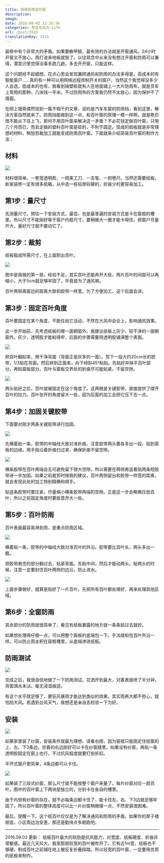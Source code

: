 ```yaml
---
title: 简易防雨百叶窗
description: 
image: 
date: 2016-08-02 12:35:56
categories: 苟且与远方-Life
url: /post/3515
translationKey: 3515
---
```


装修中有个非常大的矛盾。如果要散甲醛，最有效的办法就是开窗通风。24小时开窗又不放心，雨打进来地板就毁了。以往观念中从来没有想过开窗和防雨可以兼得，潜意识里觉得没事多跑几趟，多去开开窗，只能这样。

这个问题经不起细想，花点心思会发现兼顾通风和防雨的办法多得是。高成本的有智能窗户……真的有一种可以用网络远程控制开关的窗户，当然这个我觉得没多少人会选。低成本的也有，我看到隔壁栋就有人在地面铺上一大片防雨布，就是货车上常用的那种，几块钱一平米。不过防雨布的方案我仍然不太放心，因为保护不了墙面。

在网上搜索偶然找到一篇不相干的文章，说的是汽车车窗的防雨挡，看到这里，解决方案自然就来了。防雨挡能做到这一点，和百叶窗的原理一模一样啊，就是欺负雨不能从下往上飞，那何不用百叶窗来解决这一矛盾？不必花钱定做百叶窗，只用几个月而已，而且定做的塑料百叶窗是软的，不利于固定。现成的纸板就是非常理想的材料，稍加剪裁加工就能变成防雨百叶窗。下面就来介绍简易百叶窗的制作方法：

## 材料

![](https://cdn.victor42.work/posts/2016-07/07-30/1.jpg)

材料很简单。一卷宽透明胶、一把美工刀、一支笔、一把卷尺。当然还需要纸板，新家装修一定有很多纸箱，从中选一些较厚较硬的，折痕少的更容易加工。

## 第1步：量尺寸

先测量尺寸。预估一下安装方式，最佳、也是最普遍的安装方式是卡在窗框的槽里。所以尺寸不能刚好等于窗户内框尺寸，要稍微大一圈才能卡得住。把窗户尽量开大，量好尺寸就不要动它了。

## 第2步：裁剪

纸板裁成所需尺寸，在上面割出百叶。

![](https://cdn.victor42.work/posts/2016-07/07-30/2.jpg)

图中是我做的第一扇，经验不足，其实百叶还能再开大些。两片百叶的间距可以再缩小，大于5cm就足够牢固了。毕竟是为了通风嘛。

百叶两侧离窗边的距离大致和胶带一样宽，为了方便加工，这个后面会讲。

## 第3步：固定百叶角度

百叶要固定在某个角度，不能任由它活动，不然在大风中会合上，影响通风效果。

这一步开始前，先考虑纸板的哪一面朝窗外。我建议纸板上灰少、较干净的一面朝窗外。灰少，透明胶才能粘得牢，后面的步骤需要用透明胶铺满整个表面。

![](https://cdn.victor42.work/posts/2016-07/07-30/3.jpg)

把百叶翻起来，擦干净背面（背面正是灰多的一面）。剪下一段大约20cm长的胶带，1/3贴在背面。然后转到正面来，向下倾斜45°粘贴。先贴好并抹平百叶部分，再贴窗板部分。百叶与窗板交界处的折痕尽可能贴紧，不留空隙。

![](https://cdn.victor42.work/posts/2016-07/07-30/4.jpg)

两头贴好之后，百叶就被固定在这个角度了。这两根是关键胶带，直接提供了撑开百叶的拉力。百叶张开的角度留大一些，因为后面的加工会把它压下去一点。

## 第4步：加固关键胶带

下面要对刚才两条关键胶带进行加固。

![](https://cdn.victor42.work/posts/2016-07/07-30/5.jpg)

先横着贴一条，胶带的中轴线大致对准折痕。注意胶带两头要各多出一段，贴到窗板的边缘。用手指沿着折痕扫过来，确保折痕不留空隙。

![](https://cdn.victor42.work/posts/2016-07/07-30/6.jpg)

横条胶带在百叶两端会无可避免留下很大空隙，所以需要在两侧再竖着贴两条短胶带进一步加固。如果之前裁剪时按我的建议，百叶两侧留出和胶带一样宽的距离，就会发现此处的加工特别精确和顺手。

贴竖条胶带时要压紧，尽量缩小横条胶带两端的空隙。正是这一步会略微压低百叶，所以之前固定角度时要故意开大一些。

## 第5步：百叶防雨

百叶表面最容易淋到雨，是重点防雨区域。

![](https://cdn.victor42.work/posts/2016-07/07-30/7.jpg)

横着贴一条，胶带的中轴线大致对准百叶的外沿。胶带要比百叶长，两头多出一截。

把胶带悬空的部分翻过去，贴紧背面。先贴中间，然后才能动两头。贴两头的时候，注意一定要封住百叶两侧的边沿，防止进水。

![](https://cdn.victor42.work/posts/2016-07/07-30/8.jpg)

上面步骤做好，就算是贴好了一片百叶。先把所有百叶都处理好，再来处理其他区域。

## 第6步：全窗防雨

其余部分的防雨就很简单了，看见有纸板暴露的地方就一条条贴过去就好。

如果想处理得仔细一点，可以把整个窗板的底端包一下。手法就和包百叶外沿一样。可以防止雨水积在窗框槽里，从底端渗进纸板。

## 防雨测试

![](https://cdn.victor42.work/posts/2016-07/07-30/9.jpg)

完成之后，我很自信地做了一下防雨测试。花洒开到最大，对着表面喷了半分钟，背面滴水未沾，毫无浸湿痕迹。

有这个水平就足够了，要狂风暴雨才能达到类似的效果。其实雨再大都不担心，就怕刮大风。若遇到台风天气，我想还是亲自去检验一下为好。

## 安装

![](https://cdn.victor42.work/posts/2016-07/07-30/10.jpg)

如果家里装了纱窗，安装条件就最为理想。请看右图，因为窗框只能固定住纸窗的上、左、下3条边，空着的右边刚好可以卡在纱窗缝里。如果没有纱窗，再贴一条透明胶固定在窗上也行，不过抗风程度就要打些折扣。

平开式窗户更简单，4条边都可以卡住。

![](https://cdn.victor42.work/posts/2016-07/07-30/11.jpg)

如果装了三段式纱窗，那么尺寸就不能按整个窗户来量了。每片纱窗对应一扇百叶。图中的百叶窗上下两块是独立的，分别卡在各自的槽里。

由于内侧有纱窗的存在，就不必每条边都卡住了，能卡住左、右、下3边就足够牢固了。所以百叶窗的整体高度可以比一片纱窗稍微矮一点，不然安装很困难。

最后，提醒一下。这个纸百叶仅仅是为了解决通风和防雨的矛盾，如果你的房子楼层低，小区周边治安差，那还是勤快点多跑跑吧。

- - - - -

2016.08.02 更新：
纸板百叶最大的软肋是抗风能力，对宽度、纸板硬度、折痕非常敏感。最近几天风大，我家那扇较宽的百叶被吹开了。它有近1m宽，纸板也不够硬，制成百叶之前铺在地上被反复折叠踩踏。所以较宽的百叶窗，一定要用优质的纸板来制作。